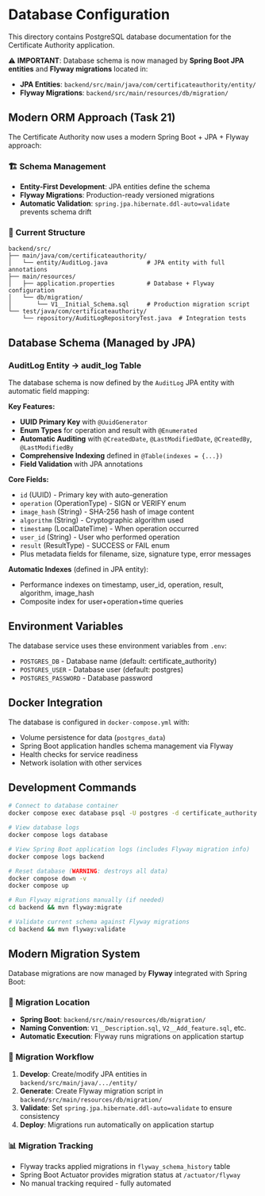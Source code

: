 # Database Configuration

This directory contains PostgreSQL database documentation for the Certificate Authority application.

⚠️ **IMPORTANT**: Database schema is now managed by **Spring Boot JPA entities** and **Flyway migrations** located in:
- **JPA Entities**: `backend/src/main/java/com/certificateauthority/entity/`
- **Flyway Migrations**: `backend/src/main/resources/db/migration/`

## Modern ORM Approach (Task 21)

The Certificate Authority now uses a modern Spring Boot + JPA + Flyway approach:

### 🏗️ Schema Management
- **Entity-First Development**: JPA entities define the schema
- **Flyway Migrations**: Production-ready versioned migrations  
- **Automatic Validation**: `spring.jpa.hibernate.ddl-auto=validate` prevents schema drift

### 📁 Current Structure
```
backend/src/
├── main/java/com/certificateauthority/
│   └── entity/AuditLog.java           # JPA entity with full annotations
├── main/resources/
│   ├── application.properties         # Database + Flyway configuration  
│   └── db/migration/
│       └── V1__Initial_Schema.sql     # Production migration script
└── test/java/com/certificateauthority/
    └── repository/AuditLogRepositoryTest.java  # Integration tests
```

## Database Schema (Managed by JPA)

### AuditLog Entity → audit_log Table

The database schema is now defined by the `AuditLog` JPA entity with automatic field mapping:

**Key Features:**
- **UUID Primary Key** with `@UuidGenerator`
- **Enum Types** for operation and result with `@Enumerated`
- **Automatic Auditing** with `@CreatedDate`, `@LastModifiedDate`, `@CreatedBy`, `@LastModifiedBy`
- **Comprehensive Indexing** defined in `@Table(indexes = {...})`
- **Field Validation** with JPA annotations

**Core Fields:**
- `id` (UUID) - Primary key with auto-generation
- `operation` (OperationType) - SIGN or VERIFY enum
- `image_hash` (String) - SHA-256 hash of image content
- `algorithm` (String) - Cryptographic algorithm used
- `timestamp` (LocalDateTime) - When operation occurred  
- `user_id` (String) - User who performed operation
- `result` (ResultType) - SUCCESS or FAIL enum
- Plus metadata fields for filename, size, signature type, error messages

**Automatic Indexes** (defined in JPA entity):
- Performance indexes on timestamp, user_id, operation, result, algorithm, image_hash
- Composite index for user+operation+time queries

## Environment Variables

The database service uses these environment variables from `.env`:

- `POSTGRES_DB` - Database name (default: certificate_authority)
- `POSTGRES_USER` - Database user (default: postgres)
- `POSTGRES_PASSWORD` - Database password

## Docker Integration

The database is configured in `docker-compose.yml` with:
- Volume persistence for data (`postgres_data`)
- Spring Boot application handles schema management via Flyway
- Health checks for service readiness
- Network isolation with other services

## Development Commands

```bash
# Connect to database container
docker compose exec database psql -U postgres -d certificate_authority

# View database logs
docker compose logs database

# View Spring Boot application logs (includes Flyway migration info)
docker compose logs backend

# Reset database (WARNING: destroys all data)
docker compose down -v
docker compose up

# Run Flyway migrations manually (if needed)
cd backend && mvn flyway:migrate

# Validate current schema against Flyway migrations
cd backend && mvn flyway:validate
```

## Modern Migration System

Database migrations are now managed by **Flyway** integrated with Spring Boot:

### 📁 Migration Location
- **Spring Boot**: `backend/src/main/resources/db/migration/`
- **Naming Convention**: `V1__Description.sql`, `V2__Add_feature.sql`, etc.
- **Automatic Execution**: Flyway runs migrations on application startup

### 🔄 Migration Workflow
1. **Develop**: Create/modify JPA entities in `backend/src/main/java/.../entity/`
2. **Generate**: Create Flyway migration script in `backend/src/main/resources/db/migration/`
3. **Validate**: Set `spring.jpa.hibernate.ddl-auto=validate` to ensure consistency
4. **Deploy**: Migrations run automatically on application startup

### 📊 Migration Tracking
- Flyway tracks applied migrations in `flyway_schema_history` table
- Spring Boot Actuator provides migration status at `/actuator/flyway`
- No manual tracking required - fully automated